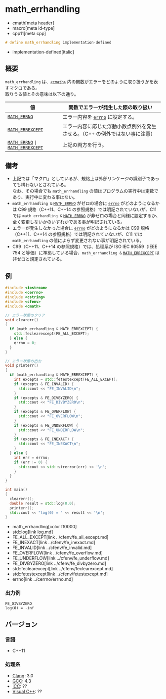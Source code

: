 # math_errhandling
* cmath[meta header]
* macro[meta id-type]
* cpp11[meta cpp]

```cpp
# define math_errhandling implementation-defined
```
* implementation-defined[italic]

## 概要
`math_errhandling` は、[`<cmath>`](../cmath.md) 内の関数がエラーをどのように取り扱うかを表すマクロである。  
取りうる値とその意味は以下の通り。

| 値 | 関数でエラーが発生した際の取り扱い |
|----|------------------------------------|
| [`MATH_ERRNO`](math_errno.md) | エラー内容を [`errno`](../cerrno/errno.md) に設定する。 |
| [`MATH_ERREXCEPT`](math_errexcept.md) | エラー内容に応じた浮動小数点例外を発生させる。（C++ の例外ではない事に注意） |
| [`MATH_ERRNO`](math_errno.md) <code>&#x7c;</code> [`MATH_ERREXCEPT`](math_errexcept.md) | 上記の両方を行う。 |



## 備考
- 上記では「マクロ」としているが、規格上は外部リンケージの識別子であっても構わないとされている。  
	なお、その場合でも `math_errhandling` の値はプログラムの実行中は定数であり、実行中に変わる事はない。
- `math_errhandling &` [`MATH_ERRNO`](math_errno.md) がゼロの場合に [`errno`](../cerrno/errno.md) がどのようになるかは C99 規格（C++11、C++14 の参照規格）では明記されていないが、C11 では `math_errhandling &` [`MATH_ERRNO`](math_errno.md) が非ゼロの場合と同様に設定するか、全く変更しないかのいずれかである事が明記されている。
- エラーが発生しなかった場合に [`errno`](../cerrno/errno.md) がどのようになるかは C99 規格（C++11、C++14 の参照規格）では明記されていないが、C11 では `math_errhandling` の値によらず変更されない事が明記されている。
- C99（C++11、C++14 の参照規格）では、処理系が ISO IEC 60559（IEEE 754 と等価）に準拠している場合、`math_errhandling &` [`MATH_ERREXCEPT`](math_errexcept.md) は非ゼロと規定されている。


## 例
```cpp example
#include <iostream>
#include <cerrno>
#include <cstring>
#include <cfenv>
#include <cmath>

// エラー状態のクリア
void clearerr()
{
  if (math_errhandling & MATH_ERREXCEPT) {
    std::feclearexcept(FE_ALL_EXCEPT);
  } else {
    errno = 0;
  }
}

// エラー状態の出力
void printerr()
{
  if (math_errhandling & MATH_ERREXCEPT) {
    int excepts = std::fetestexcept(FE_ALL_EXCEPT);
    if (excepts & FE_INVALID) {
      std::cout << "FE_INVALID\n";
    }
    if (excepts & FE_DIVBYZERO) {
      std::cout << "FE_DIVBYZERO\n";
    }
    if (excepts & FE_OVERFLOW) {
      std::cout << "FE_OVERFLOW\n";
    }
    if (excepts & FE_UNDERFLOW) {
      std::cout << "FE_UNDERFLOW\n";
    }
    if (excepts & FE_INEXACT) {
      std::cout << "FE_INEXACT\n";
    }
  } else {
    int err = errno;
    if (err != 0) {
      std::cout << std::strerror(err) << '\n';
    }
  }
}

int main()
{
  clearerr();
  double result = std::log(0.0);
  printerr();
  std::cout << "log(0) = " << result << '\n';
}
```
* math_errhandling[color ff0000]
* std::log[link log.md]
* FE_ALL_EXCEPT[link ../cfenv/fe_all_except.md]
* FE_INEXACT[link ../cfenv/fe_inexact.md]
* FE_INVALID[link ../cfenv/fe_invalid.md]
* FE_OVERFLOW[link ../cfenv/fe_overflow.md]
* FE_UNDERFLOW[link ../cfenv/fe_underflow.md]
* FE_DIVBYZERO[link ../cfenv/fe_divbyzero.md]
* std::feclearexcept[link ../cfenv/feclearexcept.md]
* std::fetestexcept[link ../cfenv/fetestexcept.md]
* errno[link ../cerrno/errno.md]

### 出力例
```
FE_DIVBYZERO
log(0) = -inf
```


## バージョン
### 言語
- C++11

### 処理系
- [Clang](/implementation.md#clang): 3.0
- [GCC](/implementation.md#gcc): 4.3
- [ICC](/implementation.md#icc): ??
- [Visual C++](/implementation.md#visual_cpp): ??
